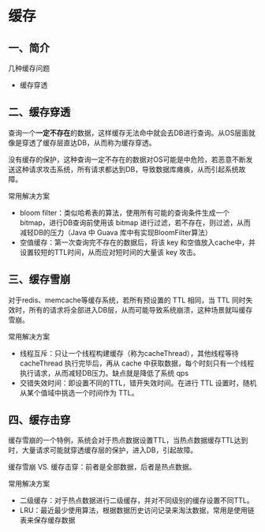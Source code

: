 # 缓存
## 一、简介
几种缓存问题
* 缓存穿透

## 二、缓存穿透
查询一个**一定不存在**的数据，这样缓存无法命中就会去DB进行查询。从OS层面就像是穿透了缓存层直达DB，从而称为缓存穿透。

没有缓存的保护，这种查询一定不存在的数据对OS可能是中危险，若恶意不断发送这种请求攻击系统，所有请求都达到DB，导致数据库瘫痪，从而引起系统故障。

常用解决方案
* bloom filter：类似哈希表的算法，使用所有可能的查询条件生成一个bitmap，进行DB查询前使用该 bitmap 进行过滤，若不存在，则过滤，从而减轻DB的压力（Java 中 Guava 库中有实现BloomFilter算法）
* 空值缓存：第一次查询完不存在的数据后，将该 key 和空值放入cache中，并设置较短的TTL时间，从而应对短时间的大量该 key 攻击。

## 三、缓存雪崩
对于redis、memcache等缓存系统，若所有预设置的 TTL 相同，当 TTL 同时失效时，所有的请求将全部进入DB层，从而可能导致系统崩溃，这种场景就叫缓存雪崩。

常用解决方案
* 线程互斥：只让一个线程构建缓存（称为cacheThread），其他线程等待 cacheThread 执行完毕后，再从 cache 中获取数据，每个时刻只有一个线程执行请求，从而减轻DB压力。缺点就是降低了系统 qps
* 交错失效时间：即设置不同的TTL，错开失效时间。在进行 TTL 设置时，随机从某个值域中挑选一个时间作为 TTL。

## 四、缓存击穿
缓存雪崩的一个特例，系统会对于热点数据设置TTL，当热点数据缓存TTL达到时，大量请求可能就穿透缓存层的保护，进入DB，引起故障。

缓存雪崩 VS. 缓存击穿：前者是全部数据，后者是热点数据。

常用解决方案
* 二级缓存：对于热点数据进行二级缓存，并对不同级别的缓存设置不同TTL。
* LRU：最近最少使用算法，根据数据历史访问记录来淘汰数据，常用是使用链表来保存缓存数据
